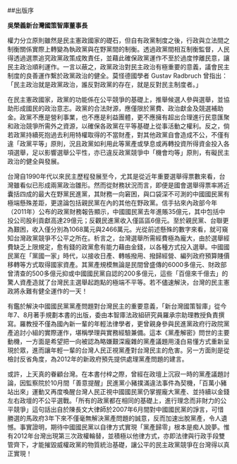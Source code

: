 ##出版序

**吳榮義新台灣國策智庫董事長**

權力分立原則雖然是民主憲政國家的礎石，但自有政黨制度之後，行政與立法間之制衡關係實際上轉變為執政黨與在野黨間的制衡。透過政黨間相互制衡監督，人民得透過選票追究政黨政策成敗責任，並藉此確保政黨運作不至於過度悖離民意，讓民主政治順利運作。一言以蔽之，政黨政治對民主政治有極重要的意義，議會民主制度的良善運作繫於政黨政治的健全。莫怪德國學者 Gustav Radbruch 曾指出：「民主政治就是政黨政治，誰反對政黨的存在，就是反對民主制度者。」

在民主憲政國家，政黨的功能係在公平競爭的基礎上，推舉候選人參與選舉，並協助形成國民的政治意志。政黨的合法財源，應僅限於黨費、政治獻金及競選補助金。政黨不應是營利事業，也不應是利益團體，更不應擁有超出合理進行民意匯聚和政治競爭所需外之資源，以確保各政黨在平等基礎上從事活動之權利。反之，倘若政黨持續死抱過去利用特權取得的不當財產，對其他政黨自會造成不公，不僅有違「政黨平等」原則，況且政黨如利用此等黨產或孳息或再轉投資所得資金投入各項選舉，足以影響選舉公平性，亦已違反政黨競爭中「機會均等」原則，有礙民主政治的健全與發展。

台灣自1990年代以來民主歷程發展至今，尤其是從近年重要選舉得票數來看，台灣雖看似已形成兩黨政治雛形。然而從財務狀況而言，即便是國會選舉得票率將近囊括四成的最大在野黨民進黨，其財務一向窘困，與口袋深不可測的中國國民黨有極端懸殊差距，更遑論包括親民黨在內的其他在野政黨。信手拈來內政部今年（2011年）公布的政黨財務報告顯示，中國國民黨去年進賬35億元，其中包括中投公司股利貢獻高達29億元；反觀民進黨收入僅區區6億元。至於親民黨、台聯更為艱困，收入僅分別為1068萬元與2466萬元。光從前述懸殊的數字來看，就可窺知台灣政黨競爭不公平之所在。析言之，台灣選舉所需經費極為龐大，由於選舉經費缺乏上限規定，愈有錢的政黨愈有能力藉由金錢，以各種方式投入選舉。中國國民黨在「黨國一家」時代，以接收日產、轉帳撥用、撥歸經營、編列政府預算賤價移轉等方式取得國家資產。其黨產規模無論是民間曾盛傳的6000多億元、財政部曾清查的500多億元抑或中國國民黨自認的200多億元，這些「百億來千億去」的驚人資產造就了台灣民主選舉起跑點的極端不平等。若不儘速解決，台灣的民主憲政將永難有健全運作的一天！

有鑑於解決中國國民黨黨產問題對台灣民主的重要意義，「新台灣國策智庫」從今年7、8月著手規劃本書的出版，委由本智庫法政組研究員羅承宗助理教授負責撰寫。羅教授不僅為國內新一輩的年輕法律學者，更曾親身參與民進黨政府行政院黨產追討小組的實際運作，堪稱學理與實務經驗兼備。這本《黨產解密》問世的主要動機，一方面是希望把一向被認為略嫌艱深龐雜的黨產議題用淺白易懂方式重新呈現於眾，進而讓年輕一輩的台灣人民正視黨產對台灣民主的危害。另一方面則是從檢討反省角度，為2012年的新政府預先提供處理黨產問題的建言。

或許，上天真的眷顧台灣。在本書付梓之際，曾經在政壇上沉寂一時的黨產議題討論，因監察院於10月間「善意提醒」民進黨小豬撲滿違法事件為契機，「百萬小豬站出來」運動又再度喚醒台灣人民正視中國國民黨仍掌握龐大黨產、並持續以金錢左右政壇的不公平選戰。「所有的政黨都在相同的基礎上，進行理念而非財力的公平競爭」這句話出自於陳長文大律師於2007年6月間對中國國民黨的諍言，可惜勝選的馬政府3年下來不僅毫無解決黨產問題的誠意，反而加速出脫黨產，令人遺憾。事實證明，期待中國國民黨以自律方式實現「黨產歸零」根本是痴人說夢。惟有2012年台灣出現第三次政權輪替，並積極以他律方式，亦即法律與行政手段雙管齊下，才能摧毀威權政黨的物質統治基礎，讓公平的民主政黨競爭在台灣得以真正實現！
